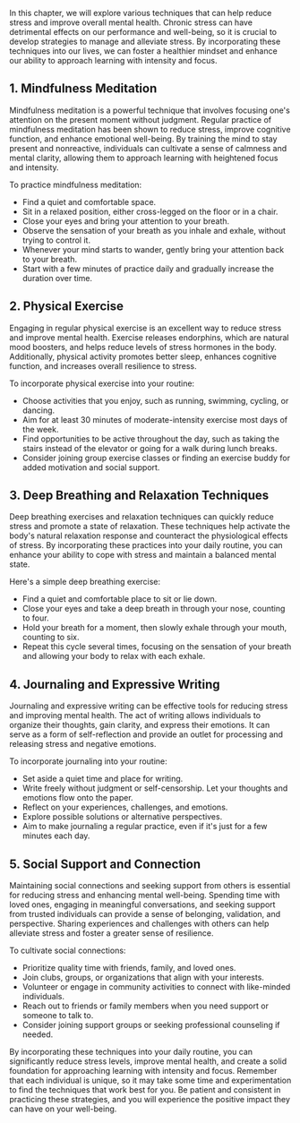 
In this chapter, we will explore various techniques that can help reduce stress and improve overall mental health. Chronic stress can have detrimental effects on our performance and well-being, so it is crucial to develop strategies to manage and alleviate stress. By incorporating these techniques into our lives, we can foster a healthier mindset and enhance our ability to approach learning with intensity and focus.

1\. Mindfulness Meditation
-------------------------

Mindfulness meditation is a powerful technique that involves focusing one's attention on the present moment without judgment. Regular practice of mindfulness meditation has been shown to reduce stress, improve cognitive function, and enhance emotional well-being. By training the mind to stay present and nonreactive, individuals can cultivate a sense of calmness and mental clarity, allowing them to approach learning with heightened focus and intensity.

To practice mindfulness meditation:

* Find a quiet and comfortable space.
* Sit in a relaxed position, either cross-legged on the floor or in a chair.
* Close your eyes and bring your attention to your breath.
* Observe the sensation of your breath as you inhale and exhale, without trying to control it.
* Whenever your mind starts to wander, gently bring your attention back to your breath.
* Start with a few minutes of practice daily and gradually increase the duration over time.

2\. Physical Exercise
--------------------

Engaging in regular physical exercise is an excellent way to reduce stress and improve mental health. Exercise releases endorphins, which are natural mood boosters, and helps reduce levels of stress hormones in the body. Additionally, physical activity promotes better sleep, enhances cognitive function, and increases overall resilience to stress.

To incorporate physical exercise into your routine:

* Choose activities that you enjoy, such as running, swimming, cycling, or dancing.
* Aim for at least 30 minutes of moderate-intensity exercise most days of the week.
* Find opportunities to be active throughout the day, such as taking the stairs instead of the elevator or going for a walk during lunch breaks.
* Consider joining group exercise classes or finding an exercise buddy for added motivation and social support.

3\. Deep Breathing and Relaxation Techniques
-------------------------------------------

Deep breathing exercises and relaxation techniques can quickly reduce stress and promote a state of relaxation. These techniques help activate the body's natural relaxation response and counteract the physiological effects of stress. By incorporating these practices into your daily routine, you can enhance your ability to cope with stress and maintain a balanced mental state.

Here's a simple deep breathing exercise:

* Find a quiet and comfortable place to sit or lie down.
* Close your eyes and take a deep breath in through your nose, counting to four.
* Hold your breath for a moment, then slowly exhale through your mouth, counting to six.
* Repeat this cycle several times, focusing on the sensation of your breath and allowing your body to relax with each exhale.

4\. Journaling and Expressive Writing
------------------------------------

Journaling and expressive writing can be effective tools for reducing stress and improving mental health. The act of writing allows individuals to organize their thoughts, gain clarity, and express their emotions. It can serve as a form of self-reflection and provide an outlet for processing and releasing stress and negative emotions.

To incorporate journaling into your routine:

* Set aside a quiet time and place for writing.
* Write freely without judgment or self-censorship. Let your thoughts and emotions flow onto the paper.
* Reflect on your experiences, challenges, and emotions.
* Explore possible solutions or alternative perspectives.
* Aim to make journaling a regular practice, even if it's just for a few minutes each day.

5\. Social Support and Connection
--------------------------------

Maintaining social connections and seeking support from others is essential for reducing stress and enhancing mental well-being. Spending time with loved ones, engaging in meaningful conversations, and seeking support from trusted individuals can provide a sense of belonging, validation, and perspective. Sharing experiences and challenges with others can help alleviate stress and foster a greater sense of resilience.

To cultivate social connections:

* Prioritize quality time with friends, family, and loved ones.
* Join clubs, groups, or organizations that align with your interests.
* Volunteer or engage in community activities to connect with like-minded individuals.
* Reach out to friends or family members when you need support or someone to talk to.
* Consider joining support groups or seeking professional counseling if needed.

By incorporating these techniques into your daily routine, you can significantly reduce stress levels, improve mental health, and create a solid foundation for approaching learning with intensity and focus. Remember that each individual is unique, so it may take some time and experimentation to find the techniques that work best for you. Be patient and consistent in practicing these strategies, and you will experience the positive impact they can have on your well-being.

